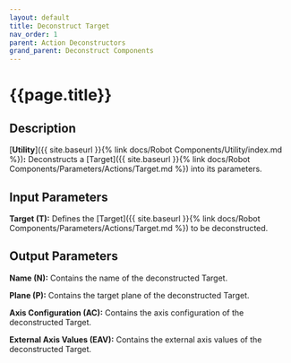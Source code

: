 ```yaml
---
layout: default
title: Deconstruct Target
nav_order: 1
parent: Action Deconstructors
grand_parent: Deconstruct Components
---
```


# **{{page.title}}**

## **Description**

[**Utility**]({{ site.baseurl }}{% link docs/Robot Components/Utility/index.md %})**:** 
Deconstructs a [Target]({{ site.baseurl }}{% link docs/Robot Components/Parameters/Actions/Target.md %}) into its parameters. 

## **Input Parameters**

**Target (T):** Defines the [Target]({{ site.baseurl }}{% link docs/Robot Components/Parameters/Actions/Target.md %}) to be deconstructed.

## **Output Parameters**

**Name (N):** Contains the name of the deconstructed Target.

**Plane (P):** Contains the target plane of the deconstructed Target.

**Axis Configuration (AC):** Contains the axis configuration of the deconstructed Target.

**External Axis Values (EAV):**  Contains the external axis values of the deconstructed Target.
